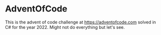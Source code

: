 # AdventOfCode
This is the advent of code challenge at https://adventofcode.com solved in C# for the year 2022. Might not do everything but let's see.
